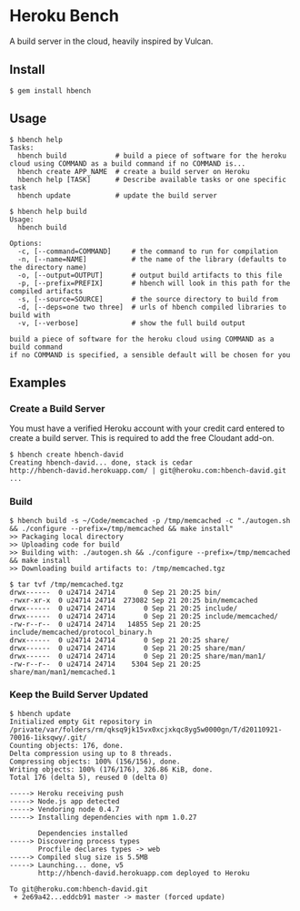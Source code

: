 # Heroku Bench

A build server in the cloud, heavily inspired by Vulcan.

## Install

    $ gem install hbench

## Usage

    $ hbench help
    Tasks:
      hbench build            # build a piece of software for the heroku cloud using COMMAND as a build command if no COMMAND is...
      hbench create APP_NAME  # create a build server on Heroku
      hbench help [TASK]      # Describe available tasks or one specific task
      hbench update           # update the build server

    $ hbench help build
    Usage:
      hbench build

    Options:
      -c, [--command=COMMAND]     # the command to run for compilation
      -n, [--name=NAME]           # the name of the library (defaults to the directory name)
      -o, [--output=OUTPUT]       # output build artifacts to this file
      -p, [--prefix=PREFIX]       # hbench will look in this path for the compiled artifacts
      -s, [--source=SOURCE]       # the source directory to build from
      -d, [--deps=one two three]  # urls of hbench compiled libraries to build with
      -v, [--verbose]             # show the full build output

    build a piece of software for the heroku cloud using COMMAND as a build command
    if no COMMAND is specified, a sensible default will be chosen for you

## Examples

### Create a Build Server

You must have a verified Heroku account with your credit card entered to create a build server.
This is required to add the free Cloudant add-on.

    $ hbench create hbench-david
    Creating hbench-david... done, stack is cedar
    http://hbench-david.herokuapp.com/ | git@heroku.com:hbench-david.git
    ...

### Build

    $ hbench build -s ~/Code/memcached -p /tmp/memcached -c "./autogen.sh && ./configure --prefix=/tmp/memcached && make install"
    >> Packaging local directory
    >> Uploading code for build
    >> Building with: ./autogen.sh && ./configure --prefix=/tmp/memcached && make install
    >> Downloading build artifacts to: /tmp/memcached.tgz

    $ tar tvf /tmp/memcached.tgz
    drwx------  0 u24714 24714       0 Sep 21 20:25 bin/
    -rwxr-xr-x  0 u24714 24714  273082 Sep 21 20:25 bin/memcached
    drwx------  0 u24714 24714       0 Sep 21 20:25 include/
    drwx------  0 u24714 24714       0 Sep 21 20:25 include/memcached/
    -rw-r--r--  0 u24714 24714   14855 Sep 21 20:25 include/memcached/protocol_binary.h
    drwx------  0 u24714 24714       0 Sep 21 20:25 share/
    drwx------  0 u24714 24714       0 Sep 21 20:25 share/man/
    drwx------  0 u24714 24714       0 Sep 21 20:25 share/man/man1/
    -rw-r--r--  0 u24714 24714    5304 Sep 21 20:25 share/man/man1/memcached.1

### Keep the Build Server Updated

    $ hbench update
    Initialized empty Git repository in /private/var/folders/rm/qksq9jk15vx0xcjxkqc8yg5w0000gn/T/d20110921-70016-1iksqwy/.git/
    Counting objects: 176, done.
    Delta compression using up to 8 threads.
    Compressing objects: 100% (156/156), done.
    Writing objects: 100% (176/176), 326.86 KiB, done.
    Total 176 (delta 5), reused 0 (delta 0)

    -----> Heroku receiving push
    -----> Node.js app detected
    -----> Vendoring node 0.4.7
    -----> Installing dependencies with npm 1.0.27

           Dependencies installed
    -----> Discovering process types
           Procfile declares types -> web
    -----> Compiled slug size is 5.5MB
    -----> Launching... done, v5
           http://hbench-david.herokuapp.com deployed to Heroku

    To git@heroku.com:hbench-david.git
     + 2e69a42...eddcb91 master -> master (forced update)
